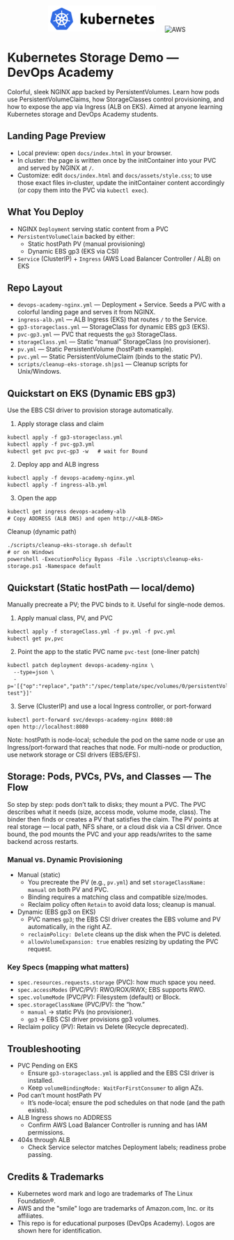 <p align="center">
  <img alt="Kubernetes" src="https://raw.githubusercontent.com/cncf/artwork/master/projects/kubernetes/horizontal/color/kubernetes-horizontal-color.png" height="60" />
  &nbsp;&nbsp;&nbsp;
  <img alt="AWS" src="https://a0.awsstatic.com/libra-css/images/logos/aws_logo_smile_1200x630.png" height="48" />
</p>

# Kubernetes Storage Demo — DevOps Academy

Colorful, sleek NGINX app backed by PersistentVolumes. Learn how pods use PersistentVolumeClaims, how StorageClasses control provisioning, and how to expose the app via Ingress (ALB on EKS). Aimed at anyone learning Kubernetes storage and DevOps Academy students.

## Landing Page Preview
- Local preview: open `docs/index.html` in your browser.
- In cluster: the page is written once by the initContainer into your PVC and served by NGINX at `/`.
- Customize: edit `docs/index.html` and `docs/assets/style.css`; to use those exact files in‑cluster, update the initContainer content accordingly (or copy them into the PVC via `kubectl exec`).

## What You Deploy
- NGINX `Deployment` serving static content from a PVC
- `PersistentVolumeClaim` backed by either:
  - Static hostPath PV (manual provisioning)
  - Dynamic EBS gp3 (EKS via CSI)
- `Service` (ClusterIP) + `Ingress` (AWS Load Balancer Controller / ALB) on EKS

## Repo Layout
- `devops-academy-nginx.yml` — Deployment + Service. Seeds a PVC with a colorful landing page and serves it from NGINX.
- `ingress-alb.yml` — ALB Ingress (EKS) that routes `/` to the Service.
- `gp3-storageclass.yml` — StorageClass for dynamic EBS gp3 (EKS).
- `pvc-gp3.yml` — PVC that requests the `gp3` StorageClass.
- `storageClass.yml` — Static “manual” StorageClass (no provisioner).
- `pv.yml` — Static PersistentVolume (hostPath example).
- `pvc.yml` — Static PersistentVolumeClaim (binds to the static PV).
- `scripts/cleanup-eks-storage.sh|ps1` — Cleanup scripts for Unix/Windows.

## Quickstart on EKS (Dynamic EBS gp3)
Use the EBS CSI driver to provision storage automatically.

1) Apply storage class and claim
```
kubectl apply -f gp3-storageclass.yml
kubectl apply -f pvc-gp3.yml
kubectl get pvc pvc-gp3 -w   # wait for Bound
```

2) Deploy app and ALB ingress
```
kubectl apply -f devops-academy-nginx.yml
kubectl apply -f ingress-alb.yml
```

3) Open the app
```
kubectl get ingress devops-academy-alb
# Copy ADDRESS (ALB DNS) and open http://<ALB-DNS>
```

Cleanup (dynamic path)
```
./scripts/cleanup-eks-storage.sh default
# or on Windows
powershell -ExecutionPolicy Bypass -File .\scripts\cleanup-eks-storage.ps1 -Namespace default
```

## Quickstart (Static hostPath — local/demo)
Manually precreate a PV; the PVC binds to it. Useful for single-node demos.

1) Apply manual class, PV, and PVC
```
kubectl apply -f storageClass.yml -f pv.yml -f pvc.yml
kubectl get pv,pvc
```

2) Point the app to the static PVC name `pvc-test` (one-liner patch)
```
kubectl patch deployment devops-academy-nginx \
  --type=json \
  -p='[{"op":"replace","path":"/spec/template/spec/volumes/0/persistentVolumeClaim/claimName","value":"pvc-test"}]'
```

3) Serve (ClusterIP) and use a local Ingress controller, or port-forward
```
kubectl port-forward svc/devops-academy-nginx 8080:80
open http://localhost:8080
```

Note: hostPath is node-local; schedule the pod on the same node or use an Ingress/port-forward that reaches that node. For multi-node or production, use network storage or CSI drivers (EBS/EFS).

## Storage: Pods, PVCs, PVs, and Classes — The Flow
So step by step: pods don’t talk to disks; they mount a PVC. The PVC describes what it needs (size, access mode, volume mode, class). The binder then finds or creates a PV that satisfies the claim. The PV points at real storage — local path, NFS share, or a cloud disk via a CSI driver. Once bound, the pod mounts the PVC and your app reads/writes to the same backend across restarts.

### Manual vs. Dynamic Provisioning
- Manual (static)
  - You precreate the PV (e.g., `pv.yml`) and set `storageClassName: manual` on both PV and PVC.
  - Binding requires a matching class and compatible size/modes.
  - Reclaim policy often `Retain` to avoid data loss; cleanup is manual.
- Dynamic (EBS gp3 on EKS)
  - PVC names `gp3`; the EBS CSI driver creates the EBS volume and PV automatically, in the right AZ.
  - `reclaimPolicy: Delete` cleans up the disk when the PVC is deleted.
  - `allowVolumeExpansion: true` enables resizing by updating the PVC request.

### Key Specs (mapping what matters)
- `spec.resources.requests.storage` (PVC): how much space you need.
- `spec.accessModes` (PVC/PV): RWO/ROX/RWX; EBS supports RWO.
- `spec.volumeMode` (PVC/PV): Filesystem (default) or Block.
- `spec.storageClassName` (PVC/PV): the “how.”
  - `manual` → static PVs (no provisioner).
  - `gp3` → EBS CSI driver provisions gp3 volumes.
- Reclaim policy (PV): Retain vs Delete (Recycle deprecated).

## Troubleshooting
- PVC Pending on EKS
  - Ensure `gp3-storageclass.yml` is applied and the EBS CSI driver is installed.
  - Keep `volumeBindingMode: WaitForFirstConsumer` to align AZs.
- Pod can’t mount hostPath PV
  - It’s node-local; ensure the pod schedules on that node (and the path exists).
- ALB Ingress shows no ADDRESS
  - Confirm AWS Load Balancer Controller is running and has IAM permissions.
- 404s through ALB
  - Check Service selector matches Deployment labels; readiness probe passing.

## Credits & Trademarks
- Kubernetes word mark and logo are trademarks of The Linux Foundation®.
- AWS and the "smile" logo are trademarks of Amazon.com, Inc. or its affiliates.
- This repo is for educational purposes (DevOps Academy). Logos are shown here for identification.
